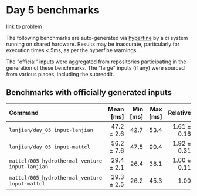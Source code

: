 # Day 5 benchmarks

[link to problem](http://adventofcode.com/2021/day/5)

The following benchmarks are auto-generated via [hyperfine](https://github.com/sharkdp/hyperfine) by a ci system running on shared hardware. Results may be inaccurate, particularly for execution times < 5ms, as per the hyperfine warnings.

The "official" inputs were aggregated from repositories participating in the generation of these benchmarks. The "large" inputs (if any) were sourced from various places, including the subreddit.

## Benchmarks with officially generated inputs
| Command | Mean [ms] | Min [ms] | Max [ms] | Relative |
|:---|---:|---:|---:|---:|
| `lanjian/day_05 input-lanjian` | 47.2 ± 2.6 | 42.7 | 53.4 | 1.61 ± 0.16 |
| `lanjian/day_05 input-mattcl` | 56.2 ± 7.6 | 47.5 | 90.4 | 1.92 ± 0.31 |
| `mattcl/005_hydrothermal_venture input-lanjian` | 29.4 ± 2.1 | 26.4 | 38.1 | 1.00 ± 0.11 |
| `mattcl/005_hydrothermal_venture input-mattcl` | 29.3 ± 2.5 | 26.2 | 45.3 | 1.00 |

